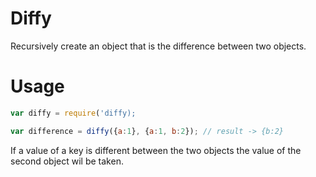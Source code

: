 # Diffy

Recursively create an object that is the difference between two objects.

# Usage

```javascript
var diffy = require('diffy);

var difference = diffy({a:1}, {a:1, b:2}); // result -> {b:2}
```
If a value of a key is different between the two objects the value of the second object wil be taken.